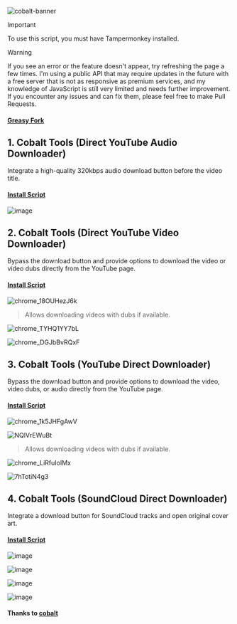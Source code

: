 ![cobalt-banner](https://github.com/user-attachments/assets/394c413d-a9f0-4210-8c7f-5328f73501bc)

> [!IMPORTANT]
> To use this script, you must have Tampermonkey installed.

> [!WARNING]
> If you see an error or the feature doesn't appear, try refreshing the page a few times. I'm using a public API that may require updates in the future with a free server that is not as responsive as premium services, and my knowledge of JavaScript is still very limited and needs further improvement. If you encounter any issues and can fix them, please feel free to make Pull Requests.

#### [Greasy Fork](https://greasyfork.org/en/users/1382928-exyezed)

## 1. Cobalt Tools (Direct YouTube Audio Downloader)

Integrate a high-quality 320kbps audio download button before the video title.

#### [Install Script](https://update.greasyfork.org/scripts/515023/Cobalt%20Tools%20%28Direct%20YouTube%20Audio%20Downloader%29.user.js)

![image](https://github.com/user-attachments/assets/97e1db44-de12-4781-a0be-2730ac0baa9a)

## 2. Cobalt Tools (Direct YouTube Video Downloader)

Bypass the download button and provide options to download the video or video dubs directly from the YouTube page.

#### [Install Script](https://update.greasyfork.org/scripts/515024/Cobalt%20Tools%20%28Direct%20YouTube%20Video%20Downloader%29.user.js)

![chrome_18OUHezJ6k](https://github.com/user-attachments/assets/14181ee3-e82d-48d8-8a8a-e0508b568727)

> Allows downloading videos with dubs if available.

![chrome_TYHQ1YY7bL](https://github.com/user-attachments/assets/096d621d-c6b0-45ae-b616-434e996772cb)

![chrome_DGJbBvRQxF](https://github.com/user-attachments/assets/e1be93cf-cbbe-412e-bc9c-2015f8b78568)

## 3. Cobalt Tools (YouTube Direct Downloader)

Bypass the download button and provide options to download the video, video dubs, or audio directly from the YouTube page.

#### [Install Script](https://update.greasyfork.org/scripts/515230/Cobalt%20Tools%20%28YouTube%20Direct%20Downloader%29.user.js)

![chrome_1k5JHFgAwV](https://github.com/user-attachments/assets/2c85f272-f771-4eaa-af28-398218985a07)

![NQlVrEWuBt](https://github.com/user-attachments/assets/c4aea677-38d2-4c26-b2bc-9a326185a25d)

> Allows downloading videos with dubs if available.

![chrome_LiRfuIoIMx](https://github.com/user-attachments/assets/36840ae7-bcd1-4a18-a9b6-3a7d0abe4081)

![7hTotiN4g3](https://github.com/user-attachments/assets/ac7b38fa-443e-4a1f-9710-61acafd9a5dd)



## 4. Cobalt Tools (SoundCloud Direct Downloader)

Integrate a download button for SoundCloud tracks and open original cover art.

#### [Install Script](https://update.greasyfork.org/scripts/515120/Cobalt%20Tools%20%28SoundCloud%20Direct%20Downloader%29.user.js)

![image](https://github.com/user-attachments/assets/29200e8a-1fce-4cd1-a5d6-ca24e57adb5c)

![image](https://github.com/user-attachments/assets/3ec8b343-5941-411d-bfbf-9028b97a3691)

![image](https://github.com/user-attachments/assets/05e0f6fa-b5b6-400d-86f0-817b5696ef84)

![image](https://github.com/user-attachments/assets/6171a4fe-943b-4edd-b259-c947262df021)

#### Thanks to [cobalt](https://github.com/imputnet/cobalt)
